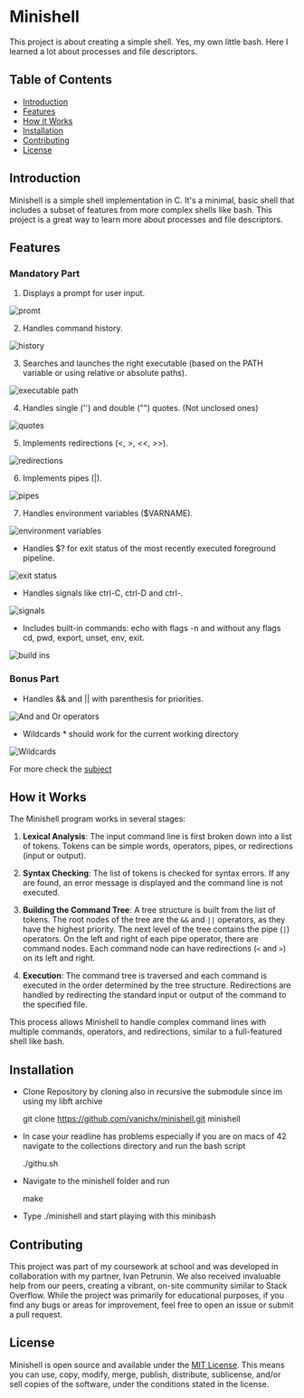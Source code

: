 # Minishell
This project is about creating a simple shell. Yes, my own little bash. Here I learned a lot about processes and file descriptors.

## Table of Contents

- [Introduction](#introduction)
- [Features](#features)
- [How it Works](#how-it-works)
- [Installation](#installation)
- [Contributing](#contributing)
- [License](#license)

## Introduction

Minishell is a simple shell implementation in C. It's a minimal, basic shell that includes a subset of features from more complex shells like bash. This project is a great way to learn more about processes and file descriptors.

## Features

### Mandatory Part

1. Displays a prompt for user input.

![promt](photos/promt.png)

2. Handles command history.

![history](photos/history.png)

3. Searches and launches the right executable (based on the PATH variable or using relative or absolute paths).

![executable path](photos/executablepath.png)

4. Handles single ('') and double ("") quotes. (Not unclosed ones)

![quotes](photos/quotes.png)

5. Implements redirections (<, >, <<, >>).

![redirections](photos/redirection.png)

6. Implements pipes (|).

![pipes](photos/pipes.png)

7. Handles environment variables ($VARNAME).

![environment variables](photos/env.png)

- Handles $? for exit status of the most recently executed foreground pipeline.

![exit status](photos/exitstatus.png)

- Handles signals like ctrl-C, ctrl-D and ctrl-\.

![signals](photos/signals.png)

- Includes built-in commands: echo with flags -n and without any flags cd, pwd, export, unset, env, exit.

![build ins](photos/buildins.png)

### Bonus Part

- Handles && and || with parenthesis for priorities.

![And and Or operators](photos/bonusandor.png)

- Wildcards * should work for the current working directory

![Wildcards](photos/wildcards.png)

For more check the [subject](subject.pdf)

## How it Works

The Minishell program works in several stages:

1. **Lexical Analysis**: The input command line is first broken down into a list of tokens. Tokens can be simple words, operators, pipes, or redirections (input or output).

2. **Syntax Checking**: The list of tokens is checked for syntax errors. If any are found, an error message is displayed and the command line is not executed.

3. **Building the Command Tree**: A tree structure is built from the list of tokens. The root nodes of the tree are the `&&` and `||` operators, as they have the highest priority. The next level of the tree contains the pipe (`|`) operators. On the left and right of each pipe operator, there are command nodes. Each command node can have redirections (`<` and `>`) on its left and right.

4. **Execution**: The command tree is traversed and each command is executed in the order determined by the tree structure. Redirections are handled by redirecting the standard input or output of the command to the specified file.

This process allows Minishell to handle complex command lines with multiple commands, operators, and redirections, similar to a full-featured shell like bash.

## Installation

- Clone Repository by cloning also in recursive the submodule since im using my libft archive

   git clone https://github.com/vanichx/minishell.git minishell

- In case your readline has problems especially if you are on macs of 42 navigate to the collections directory and run the bash script

    ./githu.sh

- Navigate to the minishell folder and run
    
    make

- Type ./minishell and start playing with this minibash

## Contributing

This project was part of my coursework at school and was developed in collaboration with my partner, Ivan Petrunin. We also received invaluable help from our peers, creating a vibrant, on-site community similar to Stack Overflow. While the project was primarily for educational purposes, if you find any bugs or areas for improvement, feel free to open an issue or submit a pull request.

## License

Minishell is open source and available under the [MIT License](LICENSE). This means you can use, copy, modify, merge, publish, distribute, sublicense, and/or sell copies of the software, under the conditions stated in the license.
